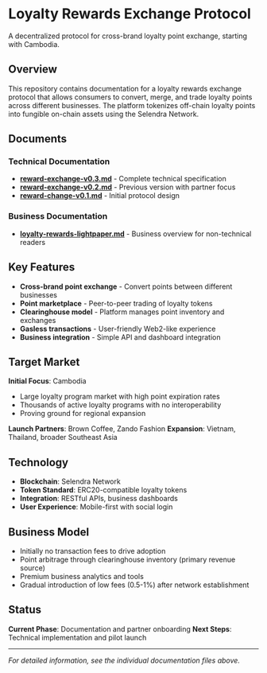# Loyalty Rewards Exchange Protocol

A decentralized protocol for cross-brand loyalty point exchange, starting with Cambodia.

## Overview

This repository contains documentation for a loyalty rewards exchange protocol that allows consumers to convert, merge, and trade loyalty points across different businesses. The platform tokenizes off-chain loyalty points into fungible on-chain assets using the Selendra Network.

## Documents

### Technical Documentation
- **[reward-exchange-v0.3.md](reward-exchange-v0.3.md)** - Complete technical specification
- **[reward-exchange-v0.2.md](reward-exchange-v0.2.md)** - Previous version with partner focus
- **[reward-change-v0.1.md](reward-change-v0.1.md)** - Initial protocol design

### Business Documentation
- **[loyalty-rewards-lightpaper.md](loyalty-rewards-lightpaper.md)** - Business overview for non-technical readers

## Key Features

- **Cross-brand point exchange** - Convert points between different businesses
- **Point marketplace** - Peer-to-peer trading of loyalty tokens
- **Clearinghouse model** - Platform manages point inventory and exchanges
- **Gasless transactions** - User-friendly Web2-like experience
- **Business integration** - Simple API and dashboard integration

## Target Market

**Initial Focus**: Cambodia
- Large loyalty program market with high point expiration rates
- Thousands of active loyalty programs with no interoperability
- Proving ground for regional expansion

**Launch Partners**: Brown Coffee, Zando Fashion
**Expansion**: Vietnam, Thailand, broader Southeast Asia

## Technology

- **Blockchain**: Selendra Network
- **Token Standard**: ERC20-compatible loyalty tokens
- **Integration**: RESTful APIs, business dashboards
- **User Experience**: Mobile-first with social login

## Business Model

- Initially no transaction fees to drive adoption
- Point arbitrage through clearinghouse inventory (primary revenue source)
- Premium business analytics and tools  
- Gradual introduction of low fees (0.5-1%) after network establishment

## Status

**Current Phase**: Documentation and partner onboarding
**Next Steps**: Technical implementation and pilot launch

---

*For detailed information, see the individual documentation files above.* 